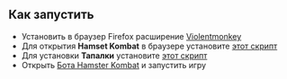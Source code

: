 ## Как запустить
- Установить в браузер Firefox расширение [Violentmonkey](https://addons.mozilla.org/ru/firefox/addon/violentmonkey/)
- Для открытия **Hamset Kombat** в браузере установите [этот скрипт](https://github.com/)
- Для установки **Тапалки** установите [этот скрипт](https://github.com/mudachyo/Hamster-Kombat/raw/main/hamster-autoclicker.user.js)
- Открыть [Бота Hamster Kombat](https://web.telegram.org/k/#?tgaddr=tg%3A%2F%2Fresolve%3Fdomain%3Dhamster_kombat_bot%26appname%3Dstart%26startapp%3DkentId2475526) и запустить игру




